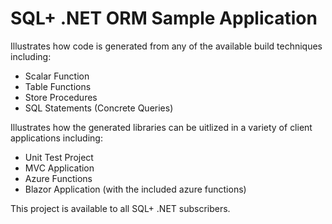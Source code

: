 # SQL+ .NET ORM Sample Application
Illustrates how code is generated from any of the available build techniques including:
- Scalar Function
- Table Functions
- Store Procedures
- SQL Statements (Concrete Queries)

Illustrates how the generated libraries can be uitlized in a variety of client applications including:
- Unit Test Project
- MVC Application
- Azure Functions
- Blazor Application (with the included azure functions)

This project is available to all SQL+ .NET subscribers.
